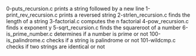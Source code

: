 0-puts_recursion.c prints a string followed by a new line
1-print_rev_recursion.c prints a reversed string
2-strlen_recursion.c finds the length of a string
3-factorial.c computes the n factorial
4-pow_recursion.c finds x exponent y
5-sqrt_recursion.c finds the squareroot of a number
6-is_prime_number.c determines if a number is prime or not
100-is_palindrome.c checks if a string is palindrome or not
101-wildcmp.c checks if two strings are identical or not
